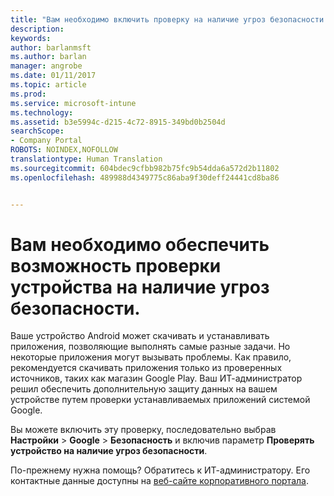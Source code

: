 ```yaml
---
title: "Вам необходимо включить проверку на наличие угроз безопасности | Документы Майкрософт"
description: 
keywords: 
author: barlanmsft
ms.author: barlan
manager: angrobe
ms.date: 01/11/2017
ms.topic: article
ms.prod: 
ms.service: microsoft-intune
ms.technology: 
ms.assetid: b3e5994c-d215-4c72-8915-349bd0b2504d
searchScope:
- Company Portal
ROBOTS: NOINDEX,NOFOLLOW
translationtype: Human Translation
ms.sourcegitcommit: 604bdec9cfbb982b75fc9b54dda6a572d2b11802
ms.openlocfilehash: 489988d4349775c86aba9f30deff24441cd8ba86


---
```


# <a name="you-need-to-make-your-device-able-to-scan-for-security-threats"></a>Вам необходимо обеспечить возможность проверки устройства на наличие угроз безопасности.

Ваше устройство Android может скачивать и устанавливать приложения, позволяющие выполнять самые разные задачи. Но некоторые приложения могут вызывать проблемы. Как правило, рекомендуется скачивать приложения только из проверенных источников, таких как магазин Google Play. Ваш ИТ-администратор решил обеспечить дополнительную защиту данных на вашем устройстве путем проверки устанавливаемых приложений системой Google.

Вы можете включить эту проверку, последовательно выбрав **Настройки** > **Google** > **Безопасность** и включив параметр **Проверять устройство на наличие угроз безопасности**.

По-прежнему нужна помощь? Обратитесь к ИТ-администратору. Его контактные данные доступны на [веб-сайте корпоративного портала](http://portal.manage.microsoft.com).



<!--HONumber=Jan17_HO2-->


